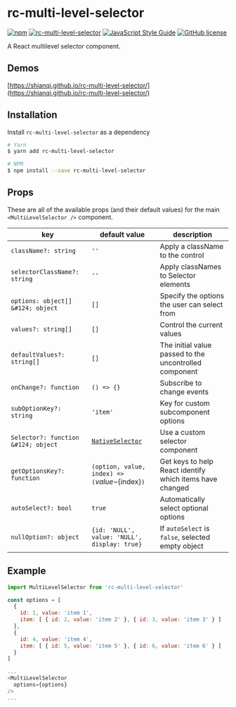 # rc-multi-level-selector

[![npm](https://img.shields.io/npm/v/rc-multi-level-selector.svg)](https://www.npmjs.com/package/rc-multi-level-selector)
[![rc-multi-level-selector](https://img.shields.io/npm/dm/rc-multi-level-selector.svg)](https://www.npmjs.com/package/rc-multi-level-selector)
[![JavaScript Style Guide](https://img.shields.io/badge/code_style-standard-brightgreen.svg)](https://standardjs.com)
[![GitHub license](https://img.shields.io/badge/license-MIT-blue.svg)](https://raw.githubusercontent.com/shianqi/rc-multi-level-selector/master/LICENSE)

A React multilevel selector component.

## Demos

[https://shianqi.github.io/rc-multi-level-selector/](https://shianqi.github.io/rc-multi-level-selector/)

## Installation

Install `rc-multi-level-selector` as a dependency

```bash
# Yarn
$ yarn add rc-multi-level-selector

# NPM
$ npm install --save rc-multi-level-selector
```

## Props

These are all of the available props (and their default values) for the main `<MultiLevelSelector />` component.

|key|default value|description|
|---|---|---|
| `className?: string` | `''` | Apply a className to the control |
| `selectorClassName?: string` | `''` | Apply classNames to Selector elements |
| `options: object[] &#124; object` | `[]` | Specify the options the user can select from |
| `values?: string[]` | `[]` | Control the current values |
| `defaultValues?: string[]` | `[]` | The initial value passed to the uncontrolled component |
| `onChange?: function` | `() => {}` | Subscribe to change events |
| `subOptionKey?: string` | `'item'` | Key for custom subcomponent options |
| `Selector?: function &#124; object` | [`NativeSelector`](./src/NativeSelector/index.jsx) | Use a custom selector component |
| `getOptionsKey?: function` | `(option, value, index) => (`${value}-${index}`)` | Get keys to help React identify which items have changed |
| `autoSelect?: bool` | `true` | Automatically select optional options  |
| `nullOption?: object` | `{id: 'NULL', value: 'NULL', display: true}` | If `autoSelect` is `false`, selected empty object |

<!-- 

  autoSelect: true,
  nullOption: {
    id: 'NULL',
    value: 'NULL',
    display: true
  },

  autoSelect: PropTypes.bool,
  nullOption: PropTypes.object,

  
  
  
  -->



## Example

```javascript
import MultiLevelSelector from 'rc-multi-level-selector'

const options = [
  {
    id: 1, value: 'item 1',
    item: [ { id: 2, value: 'item 2' }, { id: 3, value: 'item 3' } ]
  },
  {
    id: 4, value: 'item 4',
    item: [ { id: 5, value: 'item 5' }, { id: 6, value: 'item 6' } ]
  }
]

...
<MultiLevelSelector
  options={options}
/>
...

```
